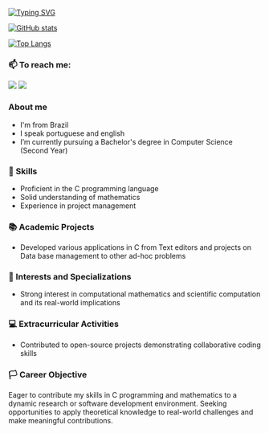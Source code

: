 

[![Typing SVG](https://readme-typing-svg.herokuapp.com/?color=37a6ff&size=35&center=true&vCenter=true&width=1000&lines=Hallo,+I'm+João+Vitor!;Currently+I'm+on+my+second+year+in+CS;Feel+free+to+explore+my+profile!+:%29)](https://git.io/typing-svg)

[![GitHub stats](https://github-readme-stats.vercel.app/api?username=Erwin5642&hide_border=true&show_icons=true&theme=transparent)](https://github.com/anuraghazra/github-readme-stats)

[![Top Langs](https://github-readme-stats.vercel.app/api/top-langs/?username=Erwin5642&hide_border=true&layout=compact&theme=transparent)](https://github.com/anuraghazra/github-readme-stats)

### 📫 To reach me:

<div> 
  <a href = "mailto:joaovitor14mju@gmail.com"><img src="https://img.shields.io/badge/-Gmail-%23333?style=for-the-badge&logo=gmail&logoColor=white" target="_blank"></a>
  <a href="https://www.linkedin.com/in/jo%C3%A3o-vitor-antunes-da-silva-70ba79283" target="_blank"><img src="https://img.shields.io/badge/-LinkedIn-%230077B5?style=for-the-badge&logo=linkedin&logoColor=white" target="_blank"></a> 
</div>

### About me
- I'm from Brazil
- I speak portuguese and english
- I’m currently pursuing a Bachelor's degree in Computer Science (Second Year)

### 🌿 Skills 
- Proficient in the C programming language
- Solid understanding of mathematics
- Experience in project management

### 📚 Academic Projects
- Developed various applications in C from Text editors and projects on Data base management to other ad-hoc problems

### 🔬 Interests and Specializations
- Strong interest in computational mathematics and scientific computation and its real-world implications

### 💻 Extracurricular Activities
- Contributed to open-source projects demonstrating collaborative coding skills

### 🏳 Career Objective
Eager to contribute my skills in C programming and mathematics to a dynamic research or software development environment. Seeking opportunities to apply theoretical knowledge to real-world challenges and make meaningful contributions.
